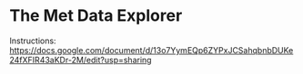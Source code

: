 # The Met Data Explorer

Instructions: https://docs.google.com/document/d/13o7YymEQp6ZYPxJCSahqbnbDUKe24fXFIR43aKDr-2M/edit?usp=sharing